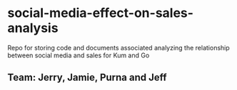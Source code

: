 # social-media-effect-on-sales-analysis
Repo for storing code and documents associated analyzing the relationship between social media and sales for Kum and Go

## Team: Jerry, Jamie, Purna and Jeff
